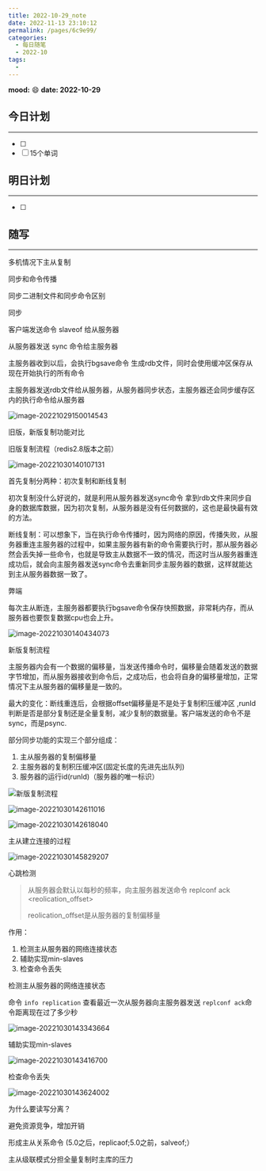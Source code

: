 ```yaml
---
title: 2022-10-29_note
date: 2022-11-13 23:10:12
permalink: /pages/6c9e99/
categories:
  - 每日随笔
  - 2022-10
tags:
  - 
---
```

**mood:** :smile:  									**date: 2022-10-29**  
## 今日计划  
------
- [ ]  
- [ ]  15个单词
## 明日计划  
------
- [ ]  
## 随写 
------

多机情况下主从复制



同步和命令传播

同步二进制文件和同步命令区别



同步

客户端发送命令 slaveof  给从服务器

从服务器发送 sync 命令给主服务器

主服务器收到以后，会执行bgsave命令 生成rdb文件，同时会使用缓冲区保存从现在开始执行的所有命令

主服务器发送rdb文件给从服务器，从服务器同步状态，主服务器还会同步缓存区内的执行命令给从服务器

![image-20221029150014543](https://img.ggball.top/img/image-20221029150014543.png?picGo)



旧版，新版复制功能对比

旧版复制流程（redis2.8版本之前）

![image-20221030140107131](https://img.ggball.top/img/image-20221030140107131.png?picGo)

首先复制分两种：初次复制和断线复制

初次复制没什么好说的，就是利用从服务器发送sync命令 拿到rdb文件来同步自身的数据库数据，因为初次复制，从服务器是没有任何数据的，这也是最快最有效的方法。

断线复制：可以想象下，当在执行命令传播时，因为网络的原因，传播失败，从服务器重连主服务器的过程中，如果主服务器有新的命令需要执行时，那从服务器必然会丢失掉一些命令，也就是导致主从数据不一致的情况，而这时当从服务器重连成功后，就会向主服务器发送sync命令去重新同步主服务器的数据，这样就能达到主从服务器数据一致了。

弊端

每次主从断连，主服务器都要执行bgsave命令保存快照数据，非常耗内存，而从服务器也要恢复数据cpu也会上升。

![image-20221030140434073](https://img.ggball.top/img/image-20221030140434073.png?picGo)



新版复制流程

主服务器内会有一个数据的偏移量，当发送传播命令时，偏移量会随着发送的数据字节增加，而从服务器接收到命令后，之成功后，也会将自身的偏移量增加，正常情况下主从服务器的偏移量是一致的。

最大的变化：断线重连后，会根据offset偏移量是不是处于复制积压缓冲区 ,runId判断是否是部分复制还是全量复制，减少复制的数据量。客户端发送的命令不是sync，而是psync.

部分同步功能的实现三个部分组成：

1. 主从服务器的复制偏移量
2. 主服务器的复制积压缓冲区(固定长度的先进先出队列)
3. 服务器的运行id(runId)（服务器的唯一标识）

![新版复制流程](https://img.ggball.top/img/image-20221030142553561.png?picGo)

![image-20221030142611016](https://img.ggball.top/img/image-20221030142611016.png?picGo)

![image-20221030142618040](https://img.ggball.top/img/image-20221030142618040.png?picGo)

主从建立连接的过程

![image-20221030145829207](https://img.ggball.top/img/image-20221030145829207.png?picGo)

心跳检测

> 从服务器会默认以每秒的频率，向主服务器发送命令 replconf ack <reolication_offset>
>
> reolication_offset是从服务器的复制偏移量

作用：

1. 检测主从服务器的网络连接状态
2. 辅助实现min-slaves
3. 检查命令丢失

检测主从服务器的网络连接状态

命令 `info replication` 查看最近一次从服务器向主服务器发送 `replconf ack`命令距离现在过了多少秒

![image-20221030143343664](https://img.ggball.top/img/image-20221030143343664.png?picGo)



辅助实现min-slaves

![image-20221030143416700](https://img.ggball.top/img/image-20221030143416700.png?picGo)



检查命令丢失

![image-20221030143624002](https://img.ggball.top/img/image-20221030143624002.png?picGo)



为什么要读写分离？

避免资源竞争，增加开销



形成主从关系命令 (5.0之后，replicaof;5.0之前，salveof;）



主从级联模式分担全量复制时主库的压力